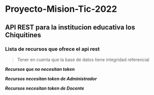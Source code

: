 # Proyecto-Mision-Tic-2022

## API REST para la institucion educativa los Chiquitines
### Lista de recursos que ofrece el api rest

> Tener en cuenta que la base de datos tiene integridad referencial

***Recursos que no necesitan token***



***Recursos necesitan token de Administrador***



***Recursos necesitan token de Docente***
